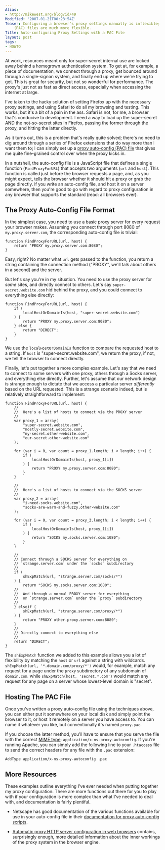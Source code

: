 ```yaml
---
Alias:
- http://mikewest.org/blog/id/49
Modified: '2007-01-21T00:23:54Z'
Teaser: Configuring a browser's proxy settings manually is inflexible; proxy auto-config
    (PAC) files are much more flexible.
Title: Auto-configuring Proxy Settings with a PAC File
layout: post
tags:
- HOWTO
---
```

At work, resources meant only for super-secret internal use are locked away
behind a homegrown authentication system.  To get at, for example, a piece of 
documentation, we connect through a proxy, get bounced around through a
single-signon system, and finally end up where we're trying to get.  This is
great for security, but not so wonderful for performance.  The proxy's just
not as fast as direct access, especially when accessing the internet at large.

I've taken to the hacky solution of setting Firefox up with the necessary
proxy settings, and using Safari to do all my browsing and testing.  This
works, but it's a bit of a pain in the ass.  Safari is not, for me, a browser
that's conducive to development.  I need a way to load up the super-secret AND
the not-so-secret sites in Firefox, passing the former through the proxy, and 
hitting the latter directly.

As it turns out, this is a problem that's really quite solved; there's no need
to dig around through a series of Firefox extensions that do way more than I
want them to; I can simply set up a [proxy auto-config (PAC) file][pac] that gives
me quite fine-grained control over when the proxy kicks in.

In a nutshell, the auto-config file is a JavaScript file that defines a single
function (`FindProxyForURL`) that accepts two arguments (`url` and `host`).  This function is called just before the browser requests a page, and, as you
might expect, tells the browser whether it should hit a proxy or grab the
page directly.  If you write an auto-config file, and host it on a server
somewhere, then you're good to go with regard to proxy configuration in any
browser that supports the standard (read: all browsers ever).

[pac]: http://en.wikipedia.org/wiki/Proxy_auto-config "Wikipedia: Proxy Auto-config"

The Proxy Auto-Config File Format
---------------------------------

In the simplest case, you need to use a basic proxy server for every request
your browser makes.  Assuming you connect through port 8080 of
`my.proxy.server.com`, the corresponding auto-config file is trivial:

    function FindProxyForURL(url, host) {
        return "PROXY my.proxy.server.com:8080";
    }
    
Easy, right?  No matter what `url` gets passed to the function, you return a 
string containing the connection method ("PROXY", we'll talk about others in
a second) and the server.

But let's say you're in my situation.  You need to use the proxy server for 
_some_ sites, and directly connect to others.  Let's say
`super-secret.website.com` hid behind the proxy, and you could connect to
everything else directly:

    function FindProxyForURL(url, host) {
        if (
            localHostOrDomainIs(host, "super-secret.website.com")
        ) {
            return "PROXY my.proxy.server.com:8080";
        } else {
            return "DIRECT";
        }
    }

We use the `localHostOrDomainIs` function to compare the requested host to a
string.  If `host` is "super-secret.website.com", we return the proxy, if not,
we tell the browser to connect directly.

Finally, let's put together a more complex example.  Let's say that we need to
connect to some servers with one proxy, others through a Socks server, and
everything else directly.  Further, let's assume that our network design is 
strange enough to dictate that we access a particular server _differently_ 
based on the URL requested.  This is a strange scenario indeed, but is
relatively straightforward to implement:

    function FindProxyForURL(url, host) {
        //
        //  Here's a list of hosts to connect via the PROXY server
        //
        var proxy_1 = array(
            "super-secret.website.com",
            "mostly-secret.website.com",
            "my-secret.other-website.com",
            "our-secret.other-website.com"
        );
        
        for (var i = 0, var count = proxy_1.length; i < length; i++) {
            if (
                localHostOrDomainIs(host, proxy_1[i])
            ) {
                return "PROXY my.proxy.server.com:8080";
            }
        }
        
        //
        //  Here's a list of hosts to connect via the SOCKS server
        //
        var proxy_2 = array(
            "i-need-socks.website.com",
            "socks-are-warm-and-fuzzy.other-website.com"
        );
        
        for (var i = 0, var count = proxy_2.length; i < length; i++) {
            if (
                localHostOrDomainIs(host, proxy_1[i])
            ) {
                return "SOCKS my.socks.server.com:1080";
            }
        }
        
        //
        // Connect through a SOCKS server for everything on
        // `strange.server.com` under the `socks` subdirectory
        //
        if (
            shExpMatch(url, "strange.server.com/socks/*")
        ) {
            return "SOCKS my.socks.server.com:1080";
        //
        //  And through a normal PROXY server for everything
        //  on `strange.server.com` under the `proxy` subdirectory
        //
        } elseif (
            shExpMatch(url, "strange.server.com/proxy/*")            
        ) {
            return "PROXY other.proxy.server.com:8080";            
        }
        //
        // Directly connect to everything else
        //
        return "DIRECT";
    }
    
The `shExpMatch` function we added to this example allows you a lot of
flexibility by matching the `host` or `url` against a string with wildcards.
`shExpMatch(url, '*.domain.com/proxy/*')` would, for example, match any
request for a page under the `proxy` subdirectory of any subdomain of
`domain.com`. while `shExpMatch(host, 'secret.*.com')` would match any request
for any page on a server whose lowest-level domain is "secret".


Hosting The PAC File
----------------------------

Once you've written a proxy auto-config file using the techniques above, you
can either put it somewhere on your local disk and simply point the browser to
it, or host it remotely on a server you have access to.  You can name it
whatever you like, but conventionally it's named `proxy.pac`.

If you choose the latter method, you'll have to ensure that you serve the file
with the correct [MIME type][mime]: `application/x-ns-proxy-autoconfig`.  If
you're running Apache, you can simply add the following line to your
`.htaccess` file to send the correct headers for any file with the `.pac`
extension:

    AddType application/x-ns-proxy-autoconfig .pac

[mime]: http://en.wikipedia.org/wiki/Mime_type "Wikipedia: Internet Media Type"

More Resources
--------------

These examples outline everything I've ever needed when putting together my 
proxy configuration.  There are more functions out there for you to play with
if your configuration is more complex than what I've needed to deal with,
and documentation is fairly plentiful.

*   Netscape has good documentation of the various functions available for use
    in your auto-config file in their [documentation for proxy auto-config
    scripts][netscape_pac].
    
*   [Automatic proxy HTTP server configuration in web browsers][tesco] 
    contains, surprisingly enough, more detailed information about the inner
    workings of the proxy system in the browser engine.

[netscape_pac]: http://wp.netscape.com/eng/mozilla/2.0/relnotes/demo/proxy-live.html "Navigator Proxy Auto-Config File Format"
[tesco]: http://homepages.tesco.net/J.deBoynePollard/FGA/web-browser-auto-proxy-configuration.html "Automatic proxy HTTP server configuration in web browsers"
